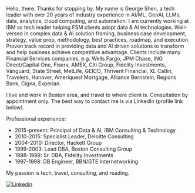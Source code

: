 Hello, there. Thanks for stopping by. My name is George Shen, a tech leader with over 20 years of industry experience in AI/ML, GenAI, LLMs, data, analytics, cloud computing, and automation. I am currently working at IBM as tech leader helping FSM clients adopt data & AI technologies. Well-versed in complex data & AI solution framing, business case development, strategy, value prop, methodology, best practices, roadmap, and execution. Proven track record in providing data and AI driven solutions to transform and help business achieve competitive advantage. Clients include many Financial Services companies, e.g. Wells Fargo, JPM Chase, ING Direct/Capital One, Fiserv, AMEX, Citi Group, Fidelity Investments, Vanguard, State Street, MetLife, GEICO, Thrivent Financial, XL Catlin, Travelers, Hanover, Ameriquest Mortgage, Alliance Bernstein, Regions Bank, Cigna, Experian. 

I live and work in Boston area, and travel to where client is. Consultation by appointment only. The best way to contact me is via LinkedIn (profile link below).  

Professional experience:

  -  2015-present: Principal of Data & AI, IBM Consulting & Technology
  -  2010-2015: Specialist Leader, Deloitte Consulting
  -  2004-2010: Director, Hackett Group 
  -  1999-2003: Lead DBA, Boston Consulting Group
  -  1998-1999: Sr. DBA, Fidelity Investments
  -  1997-1998: DB Engineer, BBN/GTE Internetworking

My passion is tech, travel, consulting, and reading.

[![Linkedin](https://img.shields.io/badge/-LinkedIn-blue?style=flat&logo=Linkedin&logoColor=white&link=https://www.linkedin.com/in/gwshen/)](https://www.linkedin.com/in/gwshen/)
